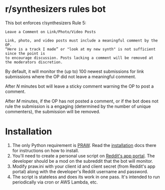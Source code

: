 # r/synthesizers rules bot

This bot enforces r/synthesizers Rule 5: 

```
Leave a Comment on Link/Photo/Video Posts

Link, photo, and video posts must include a meaningful comment by the OP. 
“Here is a track I made” or "look at my new synth" is not sufficient since the point is 
to encourage discussion. Posts lacking a comment will be removed at the moderators discretion.
```

By default, it will monitor the (up to) 100 newest submissions for link submissions where the OP did not leave a meaningful comment. 

After *N* minutes bot will leave a sticky comment warning the OP to post a comment.

After *M* minutes, if the OP has not posted a comment, or if the bot does not rule the submission is a engaging (determined by the number of unique commenters), the submission will be removed.

# Installation

1. The only Python requirement is [PRAW](https://praw.readthedocs.io/en/stable/). Read the [installation](https://praw.readthedocs.io/en/stable/getting_started/installation.html) docs there for instructions on how to install.
2. You'll need to create a personal use script on [Reddit's app portal](https://ssl.reddit.com/prefs/apps/). The developer should be a mod on the subreddit that the bot will monitor.
3. Modify praw.ini with your client id and client secret (from Reddit's app portal) along with the developer's Reddit username and password.
4. The script is stateless and does its work in one pass. It's intended to run periodically via cron or AWS Lambda, etc.
